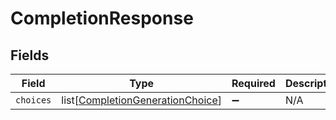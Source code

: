 # CompletionResponse


## Fields

| Field                                                                                 | Type                                                                                  | Required                                                                              | Description                                                                           |
| ------------------------------------------------------------------------------------- | ------------------------------------------------------------------------------------- | ------------------------------------------------------------------------------------- | ------------------------------------------------------------------------------------- |
| `choices`                                                                             | list[[CompletionGenerationChoice](../../models/shared/completiongenerationchoice.md)] | :heavy_minus_sign:                                                                    | N/A                                                                                   |